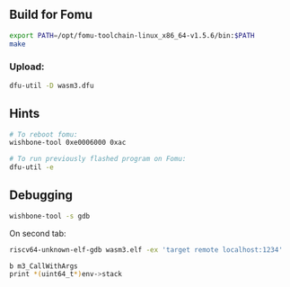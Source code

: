 ## Build for Fomu

```sh
export PATH=/opt/fomu-toolchain-linux_x86_64-v1.5.6/bin:$PATH
make
```

### Upload:

```sh
dfu-util -D wasm3.dfu
```

## Hints

```sh
# To reboot fomu:
wishbone-tool 0xe0006000 0xac

# To run previously flashed program on Fomu:
dfu-util -e
```

## Debugging

```sh
wishbone-tool -s gdb
```

On second tab:

```sh
riscv64-unknown-elf-gdb wasm3.elf -ex 'target remote localhost:1234'

b m3_CallWithArgs
print *(uint64_t*)env->stack

```
